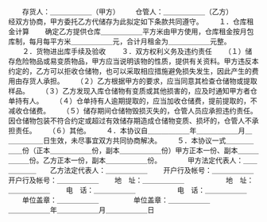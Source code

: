 
 


　　存货人：＿＿＿＿＿＿（甲方）
　　仓管人：＿＿＿＿＿＿（乙方）　　
　　经双方协商，甲方委托乙方代储存为此拟定如下条款共同遵守。
　　１．仓库租金计算
　　确定乙方提供仓库＿＿＿＿＿＿平方米由甲方使用，仓库租金按月包库制，每月每平方米＿＿＿＿＿＿元，合计月租金为＿＿＿＿＿＿元整。
　　２．货物进出库手续及验收
　　３．双方权利义务及违约责任
　　（１）储存危险物品或易变质物品，甲方应当说明该物的性质，提供有关资料。甲方违反本约定的，乙方可以拒收仓储物，也可以采取相应措施避免损失发生，因此产生的费用由存货人承担。
　　（２）乙方根据甲方的要求，应当同意其检查仓储物或提取样品。
　　（３）乙方发现入库仓储物有变质或其他损害的，应及时通知甲方者仓单持有人。
　　（４）仓单持有人逾期提取的，应当加收仓储费，提前提取的，不减收仓储费。
　　（５）储存期间仓储物毁损灭失的，仓管人员应承担违约责任。因仓储物包装不符合约定或超过有效储存期造成仓储物变质、损坏的，仓管人不承担责任。
　　（６）其他。
　　４．本协议自＿＿＿＿＿＿年＿＿＿＿＿＿月＿＿＿＿＿＿日生效，未尽事宜双方共同协商解决。
　　５．本协议一式＿＿＿＿＿＿份（正本＿＿＿＿＿＿份，副本＿＿＿＿＿＿份）甲方正本一份、副本＿＿＿＿＿＿份。乙方正本一份，副本＿＿＿＿＿＿份。　　
　　甲方法定代表人：＿＿＿＿＿＿　　乙方法定代表人：＿＿＿＿＿＿
　　开户行及帐号：＿＿＿＿＿＿　　　开户行及帐号：＿＿＿＿＿＿
　　地　址：＿＿＿＿＿＿　　　　　　地　址：＿＿＿＿＿＿
　　电　话：＿＿＿＿＿＿　　　　　　电　话：＿＿＿＿＿＿
　　单位盖章：＿＿＿＿＿＿　　　　　单位盖章：＿＿＿＿＿＿　　　　　　　　　　　　　　　
　　＿＿＿＿＿＿年＿＿＿＿＿＿月＿＿＿＿＿＿日
　　
 


 

 
 
 
 
 
  


  
 

  


  


  
 
 
 
 

